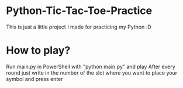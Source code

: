 # Python-Tic-Tac-Toe-Practice
This is just a little project I made for practicing my Python :D

# How to play?

Run main.py in PowerShell with "python main.py" and play
After every round just write in the number of the slot where you want to place your symbol and press enter
